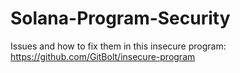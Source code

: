 # Solana-Program-Security
Issues and how to fix them in this insecure program: https://github.com/GitBolt/insecure-program

